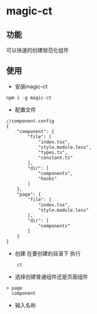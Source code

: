 # magic-ct
## 功能
可以快速的创建规范化组件

## 使用
* 安装magic-ct
```
npm i -g magic-ct
```
* 配置文件
```
//component.config
{
    "component": {
        "file": [
            "index.tsx",
            "style.module.less",
            "types.ts",
            "constant.ts"
        ],
        "dir": [
            "components",
            "hooks"
        ]
    },
    "page": {
        "file": [
            "index.tsx",
            "style.module.less"
        ],
        "dir": [
            "components"
        ]
    }
}
```
* 创建
在要创建的目录下 执行
```
    ct
```
* 选择创建普通组件还是页面组件
```
> page
  component
```
* 输入名称

